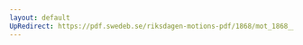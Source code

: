 ```yaml
---
layout: default
UpRedirect: https://pdf.swedeb.se/riksdagen-motions-pdf/1868/mot_1868__ak__00168.pdf
---
```

